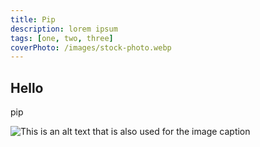 ```yaml
---
title: Pip
description: lorem ipsum
tags: [one, two, three]
coverPhoto: /images/stock-photo.webp
---
```


## Hello

pip

![This is an alt text that is also used for the image caption](/images/avatar.jpg)

